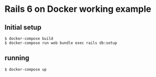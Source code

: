 # Rails 6 on Docker working example

## Initial setup
```
$ docker-compose build
$ docker-compose run web bundle exec rails db:setup
```

## running
```
$ docker-compose up
```
